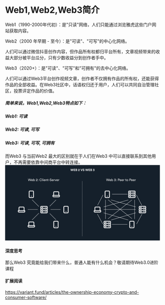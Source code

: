 # Web1,Web2,Web3简介

Web1（1990-2000年代初）：是"只读"网络，人们只能通过浏览雅虎这些门户网站获取内容。

Web2（2000 年早期 - 至今）：是"可读"、"可写"的中心化网络。

人们可以通过微信抖音创作内容，但作品所有权都归平台所有，文章视频带来的收益大部分被平台瓜分，只有少数收益分到创作者手中。

Web3（2020+）：是"可读"、"可写"和"可拥有"的去中心化网络。

人们可以通过Web3平台创作视频文章，创作者不仅拥有作品的所有权，还能获得作品的全部收益。在Web3社区中，话语权归还于用户，人们可以共同自治管理社区，投票评定作品的价值。

##### 简单来说，Web1,Web2,Web3特点如下：

##### Web1: 可读

##### Web2: 可读, 可写

##### Web3: 可读, 可写, 可拥有

而Web3 与当前Web2 最大的区别就在于人们在Web3 中可以直接联系到其他用户，不再需要依靠中间商平台中转连接。
![PNG](../web3/images/Web2与Web3的区别.png)

#### 深度思考
那么Web3 究竟能给我们带来什么，普通人能有什么机会？敬请期待Web3.0进阶课程

#### 扩展阅读
https://variant.fund/articles/the-ownership-economy-crypto-and-consumer-software/

 